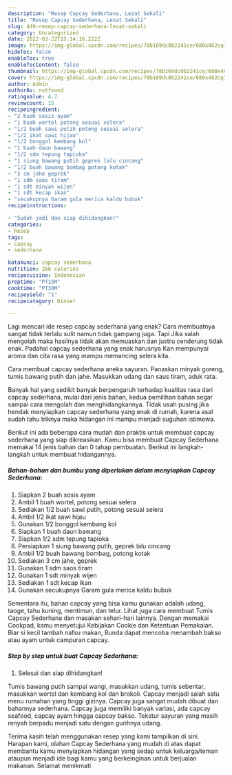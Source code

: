 ```yaml
---
description: "Resep Capcay Sederhana, Lezat Sekali"
title: "Resep Capcay Sederhana, Lezat Sekali"
slug: 449-resep-capcay-sederhana-lezat-sekali
category: Uncategorized
date: 2022-03-22T15:14:16.222Z
image: https://img-global.cpcdn.com/recipes/78b169dc0b2241ce/680x482cq70/capcay-sederhana-foto-resep-utama.jpg
hideToc: false
enableToc: true
enableTocContent: false
thumbnail: https://img-global.cpcdn.com/recipes/78b169dc0b2241ce/680x482cq70/capcay-sederhana-foto-resep-utama.jpg
cover: https://img-global.cpcdn.com/recipes/78b169dc0b2241ce/680x482cq70/capcay-sederhana-foto-resep-utama.jpg
author: Admin
authorAv: notfound
ratingvalue: 4.7
reviewcount: 15
recipeingredient:
- "2 buah sosis ayam"
- "1 buah wortel potong sesuai selera"
- "1/2 buah sawi putih potong sesuai selera"
- "1/2 ikat sawi hijau"
- "1/2 bonggol kembang kol"
- "1 buah daun bawang"
- "1/2 sdm tepung tapioka"
- "1 siung bawang putih geprek lalu cincang"
- "1/2 buah bawang bombag potong kotak"
- "3 cm jahe geprek"
- "1 sdm saos tiram"
- "1 sdt minyak wijen"
- "1 sdt kecap ikan"
- "secukupnya Garam gula merica kaldu bubuk"
recipeinstructions:

- "Sudah jadi dan siap dihidangkan!"
categories:
- Resep
tags:
- capcay
- sederhana

katakunci: capcay sederhana 
nutrition: 266 calories
recipecuisine: Indonesian
preptime: "PT15M"
cooktime: "PT30M"
recipeyield: "1"
recipecategory: Dinner

---
```



Lagi mencari ide resep capcay sederhana yang enak? Cara membuatnya sangat tidak terlalu sulit namun tidak gampang juga. Tapi Jika salah mengolah maka hasilnya tidak akan memuaskan dan justru cenderung tidak enak. Padahal capcay sederhana yang enak harusnya Kan mempunyai aroma dan cita rasa yang mampu memancing selera kita.


Cara membuat capcay sederhana aneka sayuran. Panaskan minyak goreng, tumis bawang putih dan jahe. Masukkan udang dan saus tiram, aduk rata.

Banyak hal yang sedikit banyak berpengaruh terhadap kualitas rasa dari capcay sederhana, mulai dari jenis bahan, kedua pemilihan bahan segar sampai cara mengolah dan menghidangkannya. Tidak usah pusing jika hendak menyiapkan capcay sederhana yang enak di rumah, karena asal sudah tahu triknya maka hidangan ini mampu menjadi suguhan istimewa.


Berikut ini ada beberapa cara mudah dan praktis untuk membuat capcay sederhana yang siap dikreasikan. Kamu bisa membuat Capcay Sederhana memakai 14 jenis bahan dan 0 tahap pembuatan. Berikut ini langkah-langkah untuk membuat hidangannya.

<!--inarticleads1-->

##### Bahan-bahan dan bumbu yang diperlukan dalam menyiapkan Capcay Sederhana:

1. Siapkan 2 buah sosis ayam
1. Ambil 1 buah wortel, potong sesuai selera
1. Sediakan 1/2 buah sawi putih, potong sesuai selera
1. Ambil 1/2 ikat sawi hijau
1. Gunakan 1/2 bonggol kembang kol
1. Siapkan 1 buah daun bawang
1. Siapkan 1/2 sdm tepung tapioka
1. Persiapkan 1 siung bawang putih, geprek lalu cincang
1. Ambil 1/2 buah bawang bombag, potong kotak
1. Sediakan 3 cm jahe, geprek
1. Gunakan 1 sdm saos tiram
1. Gunakan 1 sdt minyak wijen
1. Sediakan 1 sdt kecap ikan
1. Gunakan secukupnya Garam gula merica kaldu bubuk


Sementara itu, bahan capcay yang bisa kamu gunakan adalah udang, taoge, tahu kuning, mentimun, dan telur. Lihat juga cara membuat Tumis Capcay Sederhana dan masakan sehari-hari lainnya. Dengan memakai Cookpad, kamu menyetujui Kebijakan Cookie dan Ketentuan Pemakaian. Biar si kecil tambah nafsu makan, Bunda dapat mencoba menambah bakso atau ayam untuk campuran capcay. 

<!--inarticleads2-->

##### Step by step untuk buat Capcay Sederhana:


1. Selesai dan siap dihidangkan!

Tumis bawang putih sampai wangi, masukkan udang, tumis sebentar, masukkan wortel dan kembang kol dan brokoli. Capcay menjadi salah satu menu rumahan yang tinggi gizinya. Capcay juga sangat mudah dibuat dan bahannya sederhana. Capcay juga memiliki banyak variasi, ada capcay seafood, capcay ayam hingga capcay bakso. Tekstur sayuran yang masih renyah berpadu menjadi satu dengan gurihnya udang. 

Terima kasih telah menggunakan resep yang kami tampilkan di sini. Harapan kami, olahan Capcay Sederhana yang mudah di atas dapat membantu kamu menyiapkan hidangan yang sedap untuk keluarga/teman ataupun menjadi ide bagi kamu yang berkeinginan untuk berjualan makanan. Selamat menikmati
